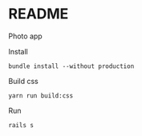# README

Photo app

Install

```
bundle install --without production
```

Build css
```
yarn run build:css
```

Run

```
rails s
```